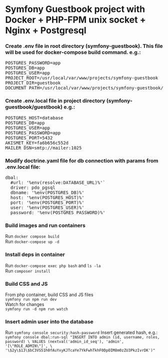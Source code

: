 # Symfony Guestbook project with Docker + PHP-FPM unix socket + Nginx + Postgresql ### 

### Create .env file in root directory (symfony-guestbook). This file will be used for docker-compose build command. e.g.:
<pre>
POSTGRES_PASSWORD=app
POSTGRES_DB=app
POSTGRES_USER=app
PROJECT_ROOT=/usr/local/var/www/projects/symfony-guestbook
PROJECT_DIR=guestbook
DOCUMENT_PATH=/usr/local/var/www/projects/symfony-guestbook/guestbook/public
</pre>
### Create .env.local file in project directory (symfony-guestbook/guestbook) e.g.: 
<pre>
POSTGRES_HOST=database
POSTGRES_DB=app
POSTGRES_USER=app
POSTGRES_PASSWORD=app
POSTGRES_PORT=5432
AKISMET_KEY=fa6b656c552d
MAILER_DSN=smtp://mailer:1025
</pre>
### Modify doctrine.yaml file for db connection with params from .env.local file:
<pre>
dbal:
  #url: '%env(resolve:DATABASE_URL)%'` 
  driver: pdo_pgsql 
  dbname: '%env(POSTGRES_DB)%' 
  host: '%env(POSTGRES_HOST)%' 
  port: '%env(POSTGRES_PORT)%' 
  user: '%env(POSTGRES_USER)%' 
  password: '%env(POSTGRES_PASSWORD)%'
</pre>
### Build images and run containers
Run `docker compose build` <br>
Run `docker-compose up -d`

### Install deps in container
Run `docker-compose exec php bash` and `ls -la` <br>
Run `composer install` <br>

### Build CSS and JS
From php container, build CSS and JS files <br>
`symfony run npm run dev` <br>
Watch for changes <br>
`symfony run -d npm run watch` <br>

### Insert admin user into the database
Run `symfony console security:hash-password`
Insert generated hash, e.g.:
`symfony console dbal:run-sql "INSERT INTO admin (id, username, roles, password) \
VALUES (nextval('admin_id_seq'), 'admin', '[\"ROLE_ADMIN\"]', \
'\$2y\$13\$bC3VS51h0fAuYxyKJTcaYe7YkFwhTkhF0DpOIM8m0zZU3PkzIvrDK')"`
